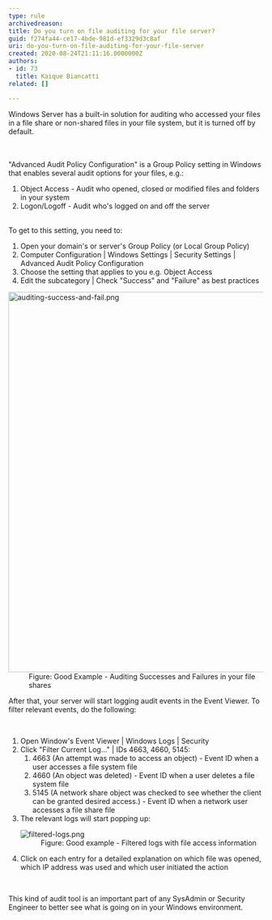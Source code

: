 ```yaml
---
type: rule
archivedreason: 
title: Do you turn on file auditing for your file server?
guid: f274fa44-ce17-4bde-981d-ef3329d3c8af
uri: do-you-turn-on-file-auditing-for-your-file-server
created: 2020-08-24T21:11:16.0000000Z
authors:
- id: 73
  title: Kaique Biancatti
related: []

---
```



​Windows Server has a built-in solution for auditing who accessed your files in a file share or non-shared files in your file system, but it is turned off by default.<br>
<br><excerpt class='endintro'></excerpt><br>
<p>&quot;Advanced Audit Policy Configuration&quot; is a Group Policy setting in Windows that enables several audit options for your files, e.g.&#58;<br> </p><ol><li>Object Access - Audit who opened, closed or modified files and folders in your system</li><li>Logon/Logoff - Audit who's logged on and off the server<br>​<br></li></ol>To get to this setting, you need to&#58;<br> 
<ol><li>Open your domain's or server's Group Policy (or Local Group Policy)</li><li>Computer Configuration | Windows Settings | Security Settings | Advanced Audit Policy Configuration</li><li>Choose the setting that applies to you e.g. Object Access</li><li>Edit the subcategory | Check &quot;Success&quot; and &quot;Failure&quot; as best practices<br></li></ol><dl class="goodImage"><dt> 
      <img src="/PublishingImages/auditing-success-and-fail.png" alt="auditing-success-and-fail.png" style="width&#58;750px;" /> 
   </dt><dd>Figure&#58; Good Example - Auditing Successes and Failures in your file shares</dd></dl><p>After that, your server will start logging audit events in the Event Viewer. To filter relevant events, do the following&#58;</p>​ 
<ol><li>Open Window's Event Viewer | Windows Logs | Security</li><li>Click &quot;Filter Current Log...&quot; | IDs 4663, 4660, 5145&#58; 
      <ol><li>4663 (An attempt was made to access an object) - Event ID when a user accesses a file system file</li><li>4660 (An object was deleted) - Event ID when a user deletes a file system file</li><li>5145 (A network share object was checked to see whether the client can be granted desired access.) - Event ID when a network user accesses a file share file</li></ol></li><li>The relevant logs will start popping up&#58;<br>
      <dl class="goodImage"><dt> 
            <img src="/PublishingImages/filtered-logs.png" alt="filtered-logs.png" /> 
         </dt><dd>Figure&#58; Good example - Filtered logs with file access information<br></dd></dl></li><li>Click on each entry for a detailed explanation on which file was opened, which IP address was used and which user initiated the action</li></ol>​
<p>This kind of audit tool is an important part of any SysAdmin or Security Engineer to better see what is going on in your Windows environment.</p>


